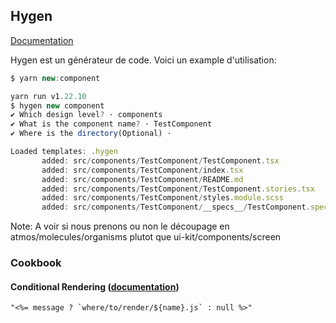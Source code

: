 ## Hygen

[Documentation](http://www.hygen.io/docs/faq)

Hygen est un générateur de code. Voici un example d'utilisation:

```javascript
$ yarn new:component

yarn run v1.22.10
$ hygen new component
✔ Which design level? · components
✔ What is the component name? · TestComponent
✔ Where is the directory(Optional) ·

Loaded templates: .hygen
       added: src/components/TestComponent/TestComponent.tsx
       added: src/components/TestComponent/index.tsx
       added: src/components/TestComponent/README.md
       added: src/components/TestComponent/TestComponent.stories.tsx
       added: src/components/TestComponent/styles.module.scss
       added: src/components/TestComponent/__specs__/TestComponent.spec.tsx
```

Note: A voir si nous prenons ou non le découpage en atmos/molecules/organisms plutot que ui-kit/components/screen

### Cookbook

#### Conditional Rendering ([documentation](http://www.hygen.io/docs/templates#conditional-rendering))

```ejs
"<%= message ? `where/to/render/${name}.js` : null %>"
```
